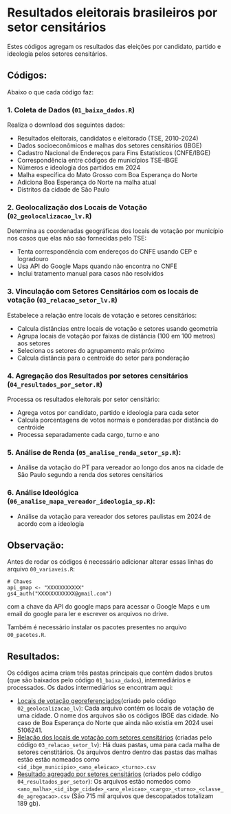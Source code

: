 # Resultados eleitorais brasileiros por setor censitários

Estes códigos agregam os resultados das eleições por candidato, partido e ideologia pelos setores censitários.

## Códigos:

Abaixo o que cada código faz:

### 1. Coleta de Dados (`01_baixa_dados.R`)
Realiza o download dos seguintes dados:
- Resultados eleitorais, candidatos e eleitorado (TSE, 2010-2024)
- Dados socioeconômicos e malhas dos setores censitários (IBGE)
- Cadastro Nacional de Endereços para Fins Estatísticos (CNFE/IBGE)
- Correspondência entre códigos de municípios TSE-IBGE
- Números e ideologia dos partidos em 2024
- Malha específica do Mato Grosso com Boa Esperança do Norte
- Adiciona Boa Esperança do Norte na malha atual
- Distritos da cidade de São Paulo

### 2. Geolocalização dos Locais de Votação (`02_geolocalizacao_lv.R`)
Determina as coordenadas geográficas dos locais de votação por município nos casos que elas não são fornecidas pelo TSE:
- Tenta correspondência com endereços do CNFE usando CEP e logradouro
- Usa API do Google Maps quando não encontra no CNFE
- Inclui tratamento manual para casos não resolvidos

### 3. Vinculação com Setores Censitários com os locais de votação (`03_relacao_setor_lv.R`)
Estabelece a relação entre locais de votação e setores censitários:
- Calcula distâncias entre locais de votação e setores usando geometria
- Agrupa locais de votação por faixas de distância (100 em 100 metros) aos setores
- Seleciona os setores do agrupamento mais próximo
- Calcula distância para o centroide do setor para ponderação

### 4. Agregação dos Resultados por setores censitários (`04_resultados_por_setor.R`)
Processa os resultados eleitorais por setor censitário:
- Agrega votos por candidato, partido e ideologia para cada setor
- Calcula porcentagens de votos normais e ponderadas por distância do centróide
- Processa separadamente cada cargo, turno e ano

### 5. Análise de Renda (`05_analise_renda_setor_sp.R`):
- Análise da votação do PT para vereador ao longo dos anos na cidade de São Paulo segundo a renda dos setores censitários

### 6. Análise Ideológica (`06_analise_mapa_vereador_ideologia_sp.R`):
- Análise da votação para vereador dos setores paulistas em 2024 de acordo com a ideologia


## Observação:

Antes de rodar os códigos é necessário adicionar alterar essas linhas do arquivo `00_variaveis.R`:

```
# Chaves
api_gmap <- "XXXXXXXXXXX"
gs4_auth("XXXXXXXXXXXX@gmail.com")
``` 

com a chave da API do google maps para acessar o Google Maps e um email do google para ler e escrever os arquivos no drive.

Também é necessário instalar os pacotes presentes no arquivo `00_pacotes.R`.


## Resultados:

Os códigos acima criam três pastas principais que contêm dados brutos (que são baixados pelo código `01_baixa_dados`), intermediários e processados. Os dados intermediários se encontram aqui:

* [Locais de votação georeferenciados](https://drive.google.com/file/d/16VdkbFPEpHRwbKLvQqzpeEuAK13D49g-/view?usp=sharing)(criado pelo código `02_geolocalizacao_lv`): Cada arquivo contém os locais de votação de uma cidade. O nome dos arquivos são os códigos IBGE das cidade. No caso de Boa Esperança do Norte que ainda não existia em 2024 usei 5106241.
* [Relação dos locais de votação com setores censitários](https://drive.google.com/file/d/19U7m-P-yT_zmqt88-c1GZahEpSrwxAJu/view?usp=sharing) (criadas pelo código `03_relacao_setor_lv`): Há duas pastas, uma para cada malha de setores censtitários. Os arquivos dentro dentro das pastas das malhas estão estão nomeados como `<id_ibge_municipio>_<ano_eleicao>_<turno>.csv`
* [Resultado agregado por setores censitários](https://drive.google.com/file/d/1q6B1DHBbR0cbWQLunnMshRQJnitV79gM/view?usp=sharing) (criados pelo código `04_resultados_por_setor`): Os arquivos estão nomedos como `<ano_malha>_<id_ibge_cidade>_<ano_eleicao>_<cargo>_<turno>_<classe_de_agregacao>.csv` (São 715 mil arquivos que descopatados totalizam 189 gb).
